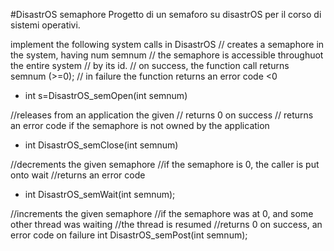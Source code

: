 #DisastrOS semaphore
Progetto di un semaforo su disastrOS per il corso di sistemi operativi.

implement the following system calls in DisastrOS
   // creates a semaphore in the system, having num semnum
   // the semaphore is accessible throughuot the entire system
   // by its id.
   // on success, the function call returns semnum (>=0);
   // in failure the function returns an error code <0
   - int s=DisastrOS_semOpen(int semnum)

   //releases from an application the given
   // returns 0 on success
   // returns an error code if the semaphore is not owned by the application
   - int DisastrOS_semClose(int semnum)

   //decrements the given semaphore
   //if the semaphore is 0, the caller is put onto wait
   //returns an error code
   - int DisastrOS_semWait(int semnum);

   //increments the given semaphore
   //if the semaphore was at 0, and some other thread was waiting
   //the thread is resumed
   //returns 0 on success, an error code on failure 
   int DisastrOS_semPost(int semnum);

